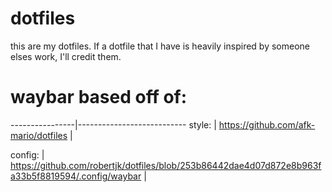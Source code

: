 # dotfiles

this are my dotfiles. If a dotfile that I have is heavily inspired by someone elses work, I'll credit them.

# waybar based off of: #

----------------|---------------------------
style: | https://github.com/afk-mario/dotfiles |

config: | https://github.com/robertjk/dotfiles/blob/253b86442dae4d07d872e8b963fa33b5f8819594/.config/waybar |